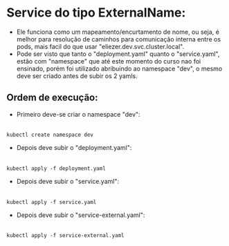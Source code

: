 # Service do tipo ExternalName:
- Ele funciona como um mapeamento/encurtamento de nome, ou seja, é melhor para resolução de caminhos para comunicação interna entre os pods, mais facil do que usar "eliezer.dev.svc.cluster.local".
- Pode ser visto que tanto o "deployment.yaml" quanto o "service.yaml", estão com "namespace" que até este momento do curso nao foi ensinado, porém foi utilizado abribuindo ao namespace "dev", o mesmo deve ser criado antes de subir os 2 yamls.
## Ordem de execução:
- Primeiro deve-se criar o namespace "dev":
######
    kubectl create namespace dev

- Depois deve subir o "deployment.yaml":
######
    kubectl apply -f deployment.yaml

- Depois deve subir o "service.yaml":
######
    kubectl apply -f service.yaml

- Depois deve subir o "service-external.yaml":
######
    kubectl apply -f service-external.yaml